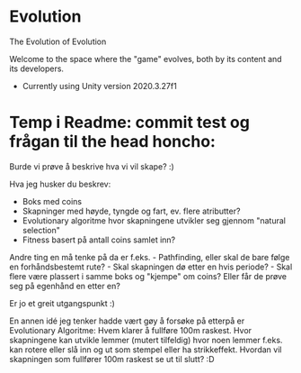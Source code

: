 # Evolution
The Evolution of Evolution

Welcome to the space where the "game" evolves, both by its content and its developers. 

- Currently using Unity version 2020.3.27f1



# Temp i Readme: commit test og frågan til the head honcho:

Burde vi prøve å beskrive hva vi vil skape? :)

Hva jeg husker du beskrev:
 - Boks med coins 
 - Skapninger med høyde, tyngde og fart, ev. flere atributter?
 - Evolutionary algoritme hvor skapningene utvikler seg gjennom "natural selection"
 - Fitness basert på antall coins samlet inn?

Andre ting en må tenke på da er f.eks. 
	- Pathfinding, eller skal de bare følge en forhåndsbestemt rute?
	- Skal skapningen dø etter en hvis periode?
	- Skal flere være plassert i samme boks og "kjempe" om coins? Eller får de prøve seg på egenhånd en etter en?

Er jo et greit utgangspunkt :)

En annen idé jeg tenker hadde vært gøy å forsøke på etterpå er Evolutionary Algoritme: Hvem klarer å fullføre 100m raskest.
Hvor skapningene kan utvikle lemmer (mutert tilfeldig) hvor noen lemmer f.eks. kan rotere eller slå inn og ut som stempel eller ha strikkeffekt.
Hvordan vil skapningen som fullfører 100m raskest se ut til slutt? :D


